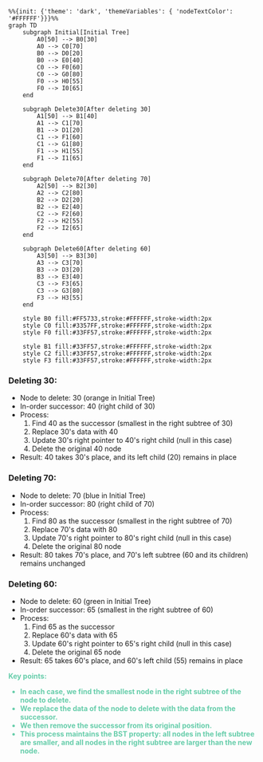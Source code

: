 ```mermaid
%%{init: {'theme': 'dark', 'themeVariables': { 'nodeTextColor': '#FFFFFF'}}}%%
graph TD
    subgraph Initial[Initial Tree]
        A0[50] --> B0[30]
        A0 --> C0[70]
        B0 --> D0[20]
        B0 --> E0[40]
        C0 --> F0[60]
        C0 --> G0[80]
        F0 --> H0[55]
        F0 --> I0[65]
    end

    subgraph Delete30[After deleting 30]
        A1[50] --> B1[40]
        A1 --> C1[70]
        B1 --> D1[20]
        C1 --> F1[60]
        C1 --> G1[80]
        F1 --> H1[55]
        F1 --> I1[65]
    end

    subgraph Delete70[After deleting 70]
        A2[50] --> B2[30]
        A2 --> C2[80]
        B2 --> D2[20]
        B2 --> E2[40]
        C2 --> F2[60]
        F2 --> H2[55]
        F2 --> I2[65]
    end

    subgraph Delete60[After deleting 60]
        A3[50] --> B3[30]
        A3 --> C3[70]
        B3 --> D3[20]
        B3 --> E3[40]
        C3 --> F3[65]
        C3 --> G3[80]
        F3 --> H3[55]
    end

    style B0 fill:#FF5733,stroke:#FFFFFF,stroke-width:2px
    style C0 fill:#3357FF,stroke:#FFFFFF,stroke-width:2px
    style F0 fill:#33FF57,stroke:#FFFFFF,stroke-width:2px

    style B1 fill:#33FF57,stroke:#FFFFFF,stroke-width:2px
    style C2 fill:#33FF57,stroke:#FFFFFF,stroke-width:2px
    style F3 fill:#33FF57,stroke:#FFFFFF,stroke-width:2px
```


### Deleting 30:
- Node to delete: 30 (orange in Initial Tree)
- In-order successor: 40 (right child of 30)
- Process:
    1. Find 40 as the successor (smallest in the right subtree of 30)
    2. Replace 30's data with 40
    3. Update 30's right pointer to 40's right child (null in this case)
    4. Delete the original 40 node
- Result: 40 takes 30's place, and its left child (20) remains in place

### Deleting 70:
- Node to delete: 70 (blue in Initial Tree)
- In-order successor: 80 (right child of 70)
- Process:
    1. Find 80 as the successor (smallest in the right subtree of 70)
    2. Replace 70's data with 80
    3. Update 70's right pointer to 80's right child (null in this case)
    4. Delete the original 80 node
- Result: 80 takes 70's place, and 70's left subtree (60 and its children) remains unchanged

### Deleting 60:
- Node to delete: 60 (green in Initial Tree)
- In-order successor: 65 (smallest in the right subtree of 60)
- Process:
    1. Find 65 as the successor
    2. Replace 60's data with 65
    3. Update 60's right pointer to 65's right child (null in this case)
    4. Delete the original 65 node
- Result: 65 takes 60's place, and 60's left child (55) remains in place



<div style="color: #66CDAA;">
    <strong>Key points:</strong>
    <ul>
        <li><strong>In each case, we find the smallest node in the right subtree of the node to delete.</strong></li>
        <li><strong>We replace the data of the node to delete with the data from the successor.</strong></li>
        <li><strong>We then remove the successor from its original position.</strong></li>
        <li><strong>This process maintains the BST property: all nodes in the left subtree are smaller, and all nodes in the right subtree are larger than the new node.</strong></li>
    </ul>
</div>

